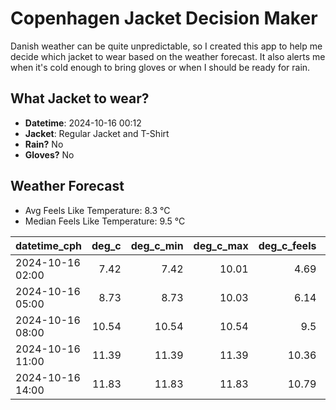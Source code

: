 
# Copenhagen Jacket Decision Maker

Danish weather can be quite unpredictable, so I created this app to help me decide which jacket to wear based on the weather forecast. 
It also alerts me when it's cold enough to bring gloves or when I should be ready for rain.

## What Jacket to wear?

- **Datetime**: 2024-10-16 00:12
- **Jacket**: Regular Jacket and T-Shirt
- **Rain?** No
- **Gloves?** No

## Weather Forecast
- Avg Feels Like Temperature: 8.3 °C
- Median Feels Like Temperature: 9.5 °C

| datetime_cph     |   deg_c |   deg_c_min |   deg_c_max |   deg_c_feels | weather   | wind   | rain   |
|:-----------------|--------:|------------:|------------:|--------------:|:----------|:-------|:-------|
| 2024-10-16 02:00 |    7.42 |        7.42 |       10.01 |          4.69 | Clear     | Low    | None   |
| 2024-10-16 05:00 |    8.73 |        8.73 |       10.03 |          6.14 | Clouds    | Low    | None   |
| 2024-10-16 08:00 |   10.54 |       10.54 |       10.54 |          9.5  | Clouds    | High   | None   |
| 2024-10-16 11:00 |   11.39 |       11.39 |       11.39 |         10.36 | Clouds    | High   | None   |
| 2024-10-16 14:00 |   11.83 |       11.83 |       11.83 |         10.79 | Clouds    | High   | None   |
        